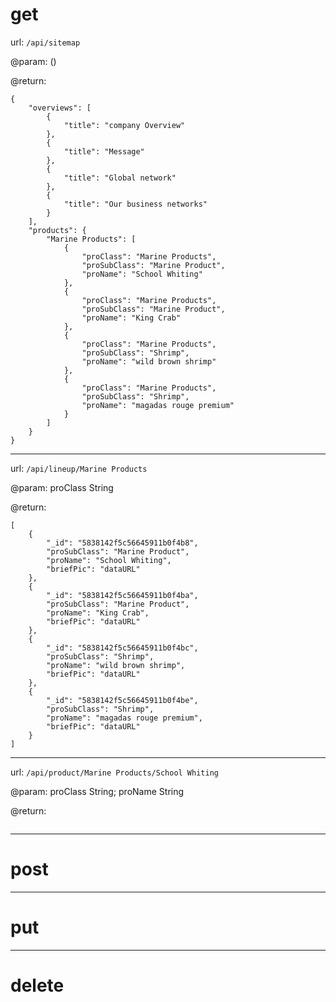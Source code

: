 # get

url: `/api/sitemap`

@param: ()

@return:
```
{
    "overviews": [
        {
            "title": "company Overview"
        },
        {
            "title": "Message"
        },
        {
            "title": "Global network"
        },
        {
            "title": "Our business networks"
        }
    ],
    "products": {
        "Marine Products": [
            {
                "proClass": "Marine Products",
                "proSubClass": "Marine Product",
                "proName": "School Whiting"
            },
            {
                "proClass": "Marine Products",
                "proSubClass": "Marine Product",
                "proName": "King Crab"
            },
            {
                "proClass": "Marine Products",
                "proSubClass": "Shrimp",
                "proName": "wild brown shrimp"
            },
            {
                "proClass": "Marine Products",
                "proSubClass": "Shrimp",
                "proName": "magadas rouge premium"
            }
        ]
    }
}
```

----

url: `/api/lineup/Marine Products`

@param: proClass String

@return:
```
[
    {
        "_id": "5838142f5c56645911b0f4b8",
        "proSubClass": "Marine Product",
        "proName": "School Whiting",
        "briefPic": "dataURL"
    },
    {
        "_id": "5838142f5c56645911b0f4ba",
        "proSubClass": "Marine Product",
        "proName": "King Crab",
        "briefPic": "dataURL"
    },
    {
        "_id": "5838142f5c56645911b0f4bc",
        "proSubClass": "Shrimp",
        "proName": "wild brown shrimp",
        "briefPic": "dataURL"
    },
    {
        "_id": "5838142f5c56645911b0f4be",
        "proSubClass": "Shrimp",
        "proName": "magadas rouge premium",
        "briefPic": "dataURL"
    }
]
```

----

url: `/api/product/Marine Products/School Whiting`

@param: proClass String; proName String

@return:
```

```

----

# post

----

# put

----

# delete

